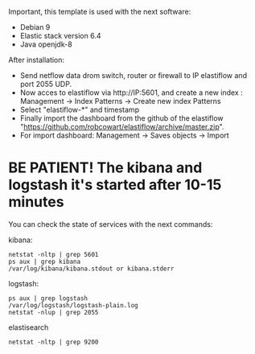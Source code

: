 Important, this template is used with the next software:
* Debian 9
* Elastic stack version 6.4
* Java openjdk-8


After installation:
* Send netflow data drom switch, router or firewall to IP elastiflow and port 2055 UDP.
* Now acces to elastiflow via http://IP:5601, and create a new index : Management -> Index Patterns -> Create new index Patterns
* Select "elastiflow-*" and timestamp
* Finally import the dashboard from the github of the elastiflow "https://github.com/robcowart/elastiflow/archive/master.zip".
* For import dashboard: Management -> Saves objects -> Import 

# BE PATIENT! The kibana and logstash it's started after 10-15 minutes 

You can check the state of services with the next commands:

kibana:
```
netstat -nltp | grep 5601
ps aux | grep kibana
/var/log/kibana/kibana.stdout or kibana.stderr
```
logstash:
```
ps aux | grep logstash
/var/log/logstash/logstash-plain.log
netstat -nlup | grep 2055
```
elastisearch
```
netstat -nltp | grep 9200
```
